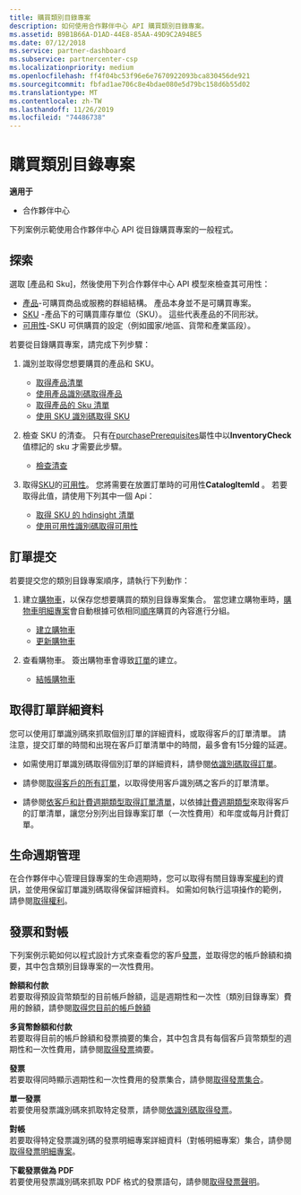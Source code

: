 ```yaml
---
title: 購買類別目錄專案
description: 如何使用合作夥伴中心 API 購買類別目錄專案。
ms.assetid: B9B1B66A-D1AD-44E8-85AA-49D9C2A94BE5
ms.date: 07/12/2018
ms.service: partner-dashboard
ms.subservice: partnercenter-csp
ms.localizationpriority: medium
ms.openlocfilehash: ff4f04bc53f96e6e7670922093bca830456de921
ms.sourcegitcommit: fbfad1ae706c8e4bdae080e5d79bc158d6b55d02
ms.translationtype: MT
ms.contentlocale: zh-TW
ms.lasthandoff: 11/26/2019
ms.locfileid: "74486738"
---
```

# <a name="purchase-catalog-items"></a>購買類別目錄專案


**適用于**

- 合作夥伴中心


下列案例示範使用合作夥伴中心 API 從目錄購買專案的一般程式。


## <a name="span-iddiscoveryspan-iddiscoveryspan-iddiscoverydiscovery"></a><span id="Discovery"/><span id="discovery"/><span id="DISCOVERY"/>探索

選取 [產品和 Sku]，然後使用下列合作夥伴中心 API 模型來檢查其可用性： 

- [產品](product-resources.md#product)-可購買商品或服務的群組結構。 產品本身並不是可購買專案。
- [SKU](product-resources.md#sku) -產品下的可購買庫存單位（SKU）。 這些代表產品的不同形狀。
- [可用性](product-resources.md#availability)-SKU 可供購買的設定（例如國家/地區、貨幣和產業區段）。

若要從目錄購買專案，請完成下列步驟：

1.  識別並取得您想要購買的產品和 SKU。

    - [取得產品清單](get-a-list-of-products.md)
    - [使用產品識別碼取得產品](get-a-product-by-id.md)
    - [取得產品的 Sku 清單](get-a-list-of-skus-for-a-product.md)
    - [使用 SKU 識別碼取得 SKU](get-a-sku-by-id.md)

2.  檢查 SKU 的清查。 只有在[purchasePrerequisites](product-resources.md#sku)屬性中以**InventoryCheck**值標記的 sku 才需要此步驟。

    - [檢查清查](check-inventory.md) 

3.  取得[SKU](product-resources.md#sku)的[可用性](product-resources.md#availability)。 您將需要在放置訂單時的可用性**CatalogItemId** 。 若要取得此值，請使用下列其中一個 Api： 

    - [取得 SKU 的 hdinsight 清單](get-a-list-of-availabilities-for-a-sku.md)
    - [使用可用性識別碼取得可用性](get-an-availability-by-id.md)


## <a name="span-idorder_submissionspan-idorder_submissionspan-idorder_submissionorder-submission"></a><span id="Order_submission"/><span id="order_submission"/><span id="ORDER_SUBMISSION"/>訂單提交

若要提交您的類別目錄專案順序，請執行下列動作：

1.  建立[購物車](cart-resources.md)，以保存您想要購買的類別目錄專案集合。 當您建立購物車時，[購物車明細專案](cart-resources.md#cartlineitem)會自動根據可依相同[順序](order-resources.md)購買的內容進行分組。

    - [建立購物車](create-a-cart.md)
    - [更新購物車](update-a-cart.md)

2.  查看購物車。 簽出購物車會導致[訂單](order-resources.md)的建立。 

    - [結帳購物車](checkout-a-cart.md)

## <a name="span-idget_order_detailsspan-idget_order_detailsspan-idget_order_detailsget-order-details"></a><span id="Get_order_details"/><span id="get_order_details"/><span id="GET_ORDER_DETAILS"/>取得訂單詳細資料



您可以使用訂單識別碼來抓取個別訂單的詳細資料，或取得客戶的訂單清單。 請注意，提交訂單的時間和出現在客戶訂單清單中的時間，最多會有15分鐘的延遲。 

- 如需使用訂單識別碼取得個別訂單的詳細資料，請參閱[依識別碼取得訂單](get-an-order-by-id.md)。

- 請參閱[取得客戶的所有訂單](get-all-of-a-customer-s-orders.md)，以取得使用客戶識別碼之客戶的訂單清單。      

-  請參閱[依客戶和計費週期類型取得訂單清單](get-a-list-of-orders-by-customer-and-billing-cycle-type.md)，以依據[計費週期類型](product-resources.md#billingcycletype)來取得客戶的訂單清單，讓您分別列出目錄專案訂單（一次性費用）和年度或每月計費訂單。 

## <a name="span-idlifecycle_managementspan-idlifecycle_managementspan-idlifecycle_managementlifecycle-management"></a><span id="Lifecycle_management"/><span id="lifecycle_management"/><span id="LIFECYCLE_MANAGEMENT"/>生命週期管理



在合作夥伴中心管理目錄專案的生命週期時，您可以取得有關目錄專案[權利](entitlement-resources.md)的資訊，並使用保留訂單識別碼取得保留詳細資料。 如需如何執行這項操作的範例，請參閱[取得權利](get-a-collection-of-entitlements.md)。   

## <a name="span-idinvoice_and_reconciliationspan-idinvoice_and_reconciliationspan-idinvoice_and_reconciliationinvoice-and-reconciliation"></a><span id="Invoice_and_reconciliation"/><span id="invoice_and_reconciliation"/><span id="INVOICE_AND_RECONCILIATION"/>發票和對帳



下列案例示範如何以程式設計方式來查看您的客戶[發票](invoice-resources.md)，並取得您的帳戶餘額和摘要，其中包含類別目錄專案的一次性費用。  

**餘額和付款**    
若要取得預設貨幣類型的目前帳戶餘額，這是週期性和一次性（類別目錄專案）費用的餘額，請參閱[取得您目前的帳戶餘額](get-the-reseller-s-current-account-balance.md)

**多貨幣餘額和付款**    
若要取得目前的帳戶餘額和發票摘要的集合，其中包含具有每個客戶貨幣類型的週期性和一次性費用，請參閱[取得發票](get-invoice-summaries.md)摘要。

**發票**    
若要取得同時顯示週期性和一次性費用的發票集合，請參閱[取得發票集合](get-a-collection-of-invoices.md)。 

**單一發票**    
若要使用發票識別碼來抓取特定發票，請參閱[依識別碼取得發票](get-invoice-by-id.md)。  

**對帳**    
若要取得特定發票識別碼的發票明細專案詳細資料（對帳明細專案）集合，請參閱[取得發票明細專案](get-invoiceline-items.md)。  

**下載發票做為 PDF**    
若要使用發票識別碼來抓取 PDF 格式的發票語句，請參閱[取得發票聲明](get-invoice-statement.md)。


